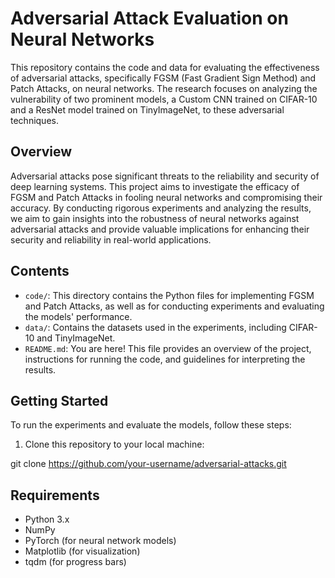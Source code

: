 # Adversarial Attack Evaluation on Neural Networks

This repository contains the code and data for evaluating the effectiveness of adversarial attacks, specifically FGSM (Fast Gradient Sign Method) and Patch Attacks, on neural networks. The research focuses on analyzing the vulnerability of two prominent models, a Custom CNN trained on CIFAR-10 and a ResNet model trained on TinyImageNet, to these adversarial techniques.

## Overview

Adversarial attacks pose significant threats to the reliability and security of deep learning systems. This project aims to investigate the efficacy of FGSM and Patch Attacks in fooling neural networks and compromising their accuracy. By conducting rigorous experiments and analyzing the results, we aim to gain insights into the robustness of neural networks against adversarial attacks and provide valuable implications for enhancing their security and reliability in real-world applications.

## Contents

- `code/`: This directory contains the Python files for implementing FGSM and Patch Attacks, as well as for conducting experiments and evaluating the models' performance.
- `data/`: Contains the datasets used in the experiments, including CIFAR-10 and TinyImageNet.
- `README.md`: You are here! This file provides an overview of the project, instructions for running the code, and guidelines for interpreting the results.

## Getting Started

To run the experiments and evaluate the models, follow these steps:

1. Clone this repository to your local machine:

git clone https://github.com/your-username/adversarial-attacks.git



## Requirements

- Python 3.x
- NumPy
- PyTorch (for neural network models)
- Matplotlib (for visualization)
- tqdm (for progress bars)



